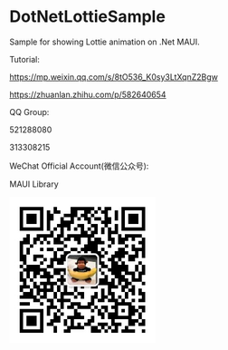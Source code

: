 # DotNetLottieSample
Sample for showing Lottie animation on .Net MAUI.

Tutorial:

https://mp.weixin.qq.com/s/8tO536_K0sy3LtXqnZ2Bgw

https://zhuanlan.zhihu.com/p/582640654


QQ Group:

521288080

313308215

WeChat Official Account(微信公众号):

MAUI Library

<img src="https://github.com/jingliancui/DotNetFSCalendarSample/blob/main/Images/wechatqrcode.jpg?raw=true"/>
